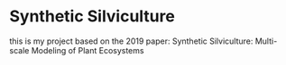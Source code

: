 # Synthetic Silviculture

this is my project based on the 2019 paper: 
Synthetic Silviculture: Multi-scale Modeling of Plant Ecosystems